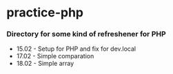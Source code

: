 # practice-php

### Directory for some kind of refreshener for PHP

- 15.02 - Setup for PHP and fix for dev.local
- 17.02 - Simple comparation
- 18.02 - Simple array
